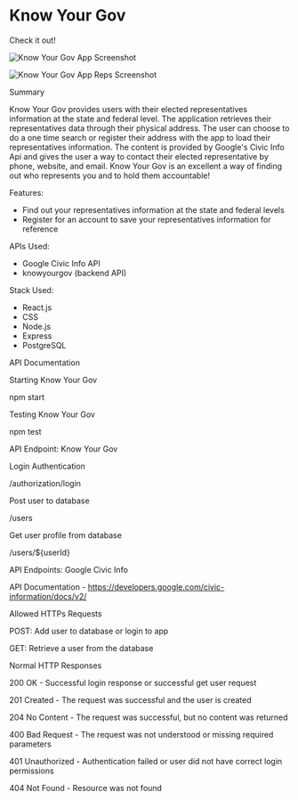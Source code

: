 # Know Your Gov

Check it out! 

![Know Your Gov App Screenshot](knowyourgov_home.png "Know Your Gov") 

![Know Your Gov App Reps Screenshot](knowyourgov_reps.png "Know Your Gov Reps") 

Summary

Know Your Gov provides users with their elected representatives information at the state and federal level. The application retrieves their representatives data through their physical address. The user can choose to do a one time search or register their address with the app to load their representatives information. The content is provided by Google's Civic Info Api and gives the user a way to contact their elected representative by phone, website, and email. Know Your Gov is an excellent a way of finding out who represents you and to hold them accountable!

Features: 
- Find out your representatives information at the state and federal levels
- Register for an account to save your representatives information for reference

APIs Used:
- Google Civic Info API
- knowyourgov (backend API)

Stack Used: 
- React.js
- CSS
- Node.js
- Express
- PostgreSQL

API Documentation 

Starting Know Your Gov

npm start

Testing Know Your Gov 

npm test

API Endpoint: Know Your Gov

Login Authentication

/authorization/login

Post user to database

/users

Get user profile from database

/users/${userId}

API Endpoints: Google Civic Info

API Documentation - https://developers.google.com/civic-information/docs/v2/

Allowed HTTPs Requests

POST: Add user to database or login to app

GET: Retrieve a user from the database 

Normal HTTP Responses 

200 OK - Successful login response or successful get user request

201 Created - The request was successful and the user is created

204 No Content - The request was successful, but no content was returned

400 Bad Request - The request was not understood or missing required parameters

401 Unauthorized - Authentication failed or user did not have correct login permissions

404 Not Found - Resource was not found





